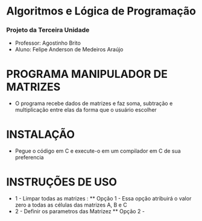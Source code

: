 # Algoritmos e Lógica de Programação
### Projeto da Terceira Unidade
* Professor:  Agostinho Brito
* Aluno:      Felipe Anderson de Medeiros Araújo
# PROGRAMA MANIPULADOR DE MATRIZES
* O programa recebe dados de matrizes e faz soma, subtração e multiplicação entre elas da forma que o usuário escolher
# INSTALAÇÃO
* Pegue o código em C e execute-o em um compilador em C de sua preferencia
# INSTRUÇÕES DE USO
* 1 - Limpar todas as matrizes :
** Opção 1 - Essa opção atribuirá o valor zero a todas as células das matrizes A, B e C
* 2 - Definir os parametros das Matrizez
** Opção 2 - 
  


